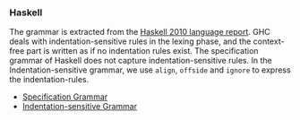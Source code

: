 
<div markdown="1">

### Haskell

The grammar is extracted from the <a href="https://www.haskell.org/definition/haskell2010.pdf">Haskell 2010 language report</a>.
GHC deals with indentation-sensitive rules in the lexing phase, and the context-free part is
written as if no indentation rules exist. The specification grammar of Haskell does
not capture indentation-sensitive rules. In the Indentation-sensitive grammar,
we use <code>align</code>, <code>offside</code> and <code>ignore</code> to express
the indentation-rules.

- [Specification Grammar](https://github.com/iguana-parser/grammars/blob/master/src/haskell/specification/Haskell.rsc)
- [Indentation-sensitive Grammar](https://github.com/iguana-parser/grammars/blob/master/src/haskell/datadependent/HaskellDD.rsc)

</div>